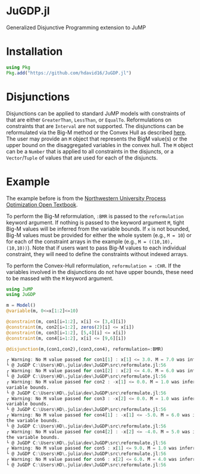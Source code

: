 # JuGDP.jl
Generalized Disjunctive Programming extension to JuMP

# Installation

```julia
using Pkg
Pkg.add("https://github.com/hdavid16/JuGDP.jl")
```

# Disjunctions

Disjunctions can be applied to standard JuMP models with constraints of that are either `GreaterThan`, `LessThan`, or `EqualTo`. Reformulations on constraints that are `Interval` are not supported. The disjunctions can be reformulated via the Big-M method or the Convex Hull as described [here](https://optimization.mccormick.northwestern.edu/index.php/Disjunctive_inequalities). The user may provide an `M` object that represents the BigM value(s) or the upper bound on the disaggregated variables in the convex hull. The `M` object can be a `Number` that is applied to all constraints in the disjuncts, or a `Vector`/`Tuple` of values that are used for each of the disjuncts.

# Example

The example before is from the [Northwestern University Process Optimization Open Textbook](https://optimization.mccormick.northwestern.edu/index.php/Disjunctive_inequalities).

To perform the Big-M reformulation, `:BMR` is passed to the `reformulation` keyword argument. If nothing is passed to the keyword argument `M`, tight Big-M values will be inferred from the variable bounds. If `x` is not bounded, Big-M values must be provided for either the whole system (e.g., `M = 10`) or for each of the constraint arrays in the example (e.g., `M = ((10,10),(10,10))`). Note that if users want to pass Big-M values to each individual constraint, they will need to define the constraints without indexed arrays.

To perform the Convex-Hull reformulation, `reformulation = :CHR`. If the variables involved in the disjunctions do not have upper bounds, these need to be massed with the `M` keyword argument.

```julia
using JuMP
using JuGDP

m = Model()
@variable(m, 0<=x[1:2]<=10)

@constraint(m, con1[i=1:2], x[i] <= [3,4][i])
@constraint(m, con2[i=1:2], zeros(2)[i] <= x[i])
@constraint(m, con3[i=1:2], [5,4][i] <= x[i])
@constraint(m, con4[i=1:2], x[i] <= [9,6][i])

@disjunction(m,(con1,con2),(con3,con4), reformulation=:BMR)

┌ Warning: No M value passed for con1[1] : x[1] <= 3.0. M = 7.0 was inferred from the variable bounds.
└ @ JuGDP C:\Users\HD\.julia\dev\JuGDP\src\reformulate.jl:56
┌ Warning: No M value passed for con1[2] : x[2] <= 4.0. M = 6.0 was inferred from the variable bounds.
└ @ JuGDP C:\Users\HD\.julia\dev\JuGDP\src\reformulate.jl:56
┌ Warning: No M value passed for con2 : -x[1] <= 0.0. M = 1.0 was inferred from the
variable bounds.
└ @ JuGDP C:\Users\HD\.julia\dev\JuGDP\src\reformulate.jl:56
┌ Warning: No M value passed for con3 : -x[2] <= 0.0. M = 1.0 was inferred from the
variable bounds.
└ @ JuGDP C:\Users\HD\.julia\dev\JuGDP\src\reformulate.jl:56
┌ Warning: No M value passed for con4[1] : -x[1] <= -5.0. M = 6.0 was inferred from
the variable bounds.
└ @ JuGDP C:\Users\HD\.julia\dev\JuGDP\src\reformulate.jl:56
┌ Warning: No M value passed for con4[2] : -x[2] <= -4.0. M = 5.0 was inferred from
the variable bounds.
└ @ JuGDP C:\Users\HD\.julia\dev\JuGDP\src\reformulate.jl:56
┌ Warning: No M value passed for con5 : x[1] <= 9.0. M = 1.0 was inferred from the variable bounds.
└ @ JuGDP C:\Users\HD\.julia\dev\JuGDP\src\reformulate.jl:56
┌ Warning: No M value passed for con6 : x[2] <= 6.0. M = 4.0 was inferred from the variable bounds.
└ @ JuGDP C:\Users\HD\.julia\dev\JuGDP\src\reformulate.jl:56
```
